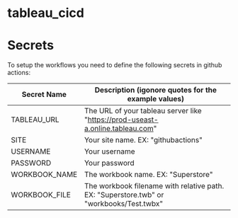 # tableau_cicd

# Secrets

To setup the workflows you need to define the following secrets in github actions:

| Secret Name   | Description (igonore quotes for the example values)                                     |
| ------------- | --------------------------------------------------------------------------------------- |
| TABLEAU_URL   | The URL of your tableau server like "https://prod-useast-a.online.tableau.com"          |
| SITE          | Your site name. EX: "githubactions"                                                     |
| USERNAME      | Your username                                                                           |
| PASSWORD      | Your password                                                                           |
| WORKBOOK_NAME | The workbook name. EX: "Superstore"                                                     |
| WORKBOOK_FILE | The workbook filename with relative path. EX: "Superstore.twb" or "workbooks/Test.twbx" |
